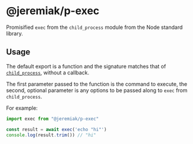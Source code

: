 # @jeremiak/p-exec

Promisified `exec` from the `child_process` module from the Node standard library.

## Usage

The default export is a function and the signature matches that of [`child_process`](https://nodejs.org/api/child_process.html#child_processexeccommand-options-callback), without a callback.

The first parameter passed to the function is the command to execute, the second, optional parameter is any options to be passed along to `exec` from `child_process`.

For example:

```js
import exec from "@jeremiak/p-exec"

const result = await exec('echo "hi"')
console.log(result.trim()) // "hi"
```
